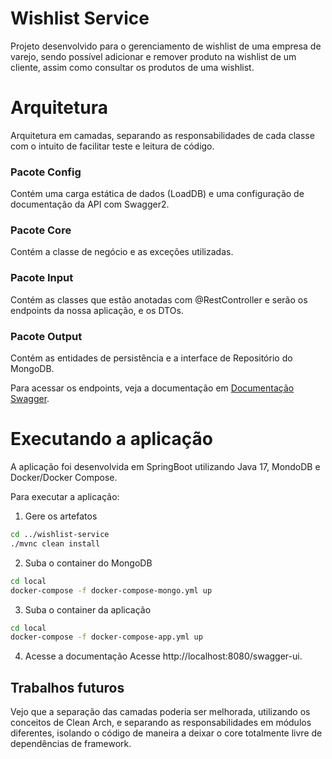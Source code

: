 # Wishlist Service

Projeto desenvolvido para o gerenciamento de wishlist de uma empresa de varejo, sendo possível adicionar e remover produto na wishlist de um cliente, assim como consultar os produtos de uma wishlist.

# Arquitetura

Arquitetura em camadas, separando as responsabilidades de cada classe com o intuito de facilitar teste e leitura de código. 

### Pacote Config

Contém uma carga estática de dados (LoadDB) e uma configuração de documentação da API com Swagger2.

### Pacote Core

Contém a classe de negócio e as exceções utilizadas. 

### Pacote Input

Contém as classes que estão anotadas com @RestController e serão os endpoints da nossa aplicação, e os DTOs.

### Pacote Output

Contém as entidades de persistência e a interface de Repositório do MongoDB.


Para acessar os endpoints, veja a documentação em [Documentação Swagger](http://localhost:8080/swagger-ui/).

# Executando a aplicação

A aplicação foi desenvolvida em SpringBoot utilizando Java 17, MondoDB e Docker/Docker Compose.

Para executar a aplicação:

1. Gere os artefatos
```sh
cd ../wishlist-service
./mvnc clean install
```
2. Suba o container do MongoDB
```sh
cd local
docker-compose -f docker-compose-mongo.yml up
```
3. Suba o container da aplicação
```sh
cd local
docker-compose -f docker-compose-app.yml up
```
4. Acesse a documentação 
Acesse http://localhost:8080/swagger-ui.

## Trabalhos futuros

Vejo que a separação das camadas poderia ser melhorada, utilizando os conceitos de Clean Arch, e separando as responsabilidades em módulos diferentes, isolando o código de maneira a deixar o core totalmente livre de dependências de framework. 

